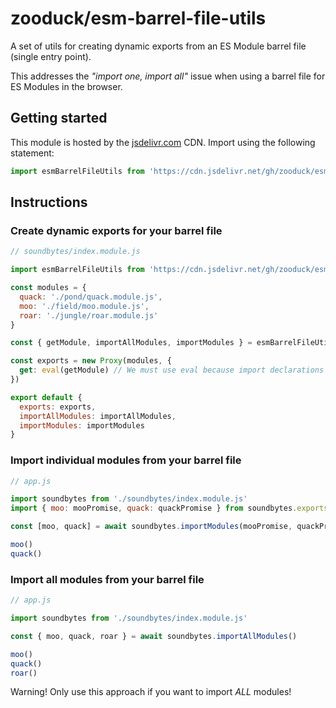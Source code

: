 # zooduck/esm-barrel-file-utils

A set of utils for creating dynamic exports from an ES Module barrel file (single entry point).

This addresses the *"import one, import all"* issue when using a barrel file for ES Modules in the browser.

## Getting started

This module is hosted by the [jsdelivr.com](https://www.jsdelivr.com/) CDN. Import using the following statement:

```javascript
import esmBarrelFileUtils from 'https://cdn.jsdelivr.net/gh/zooduck/esm-barrel-file-utils@latest/dist/index.module.js'
```

## Instructions

### Create dynamic exports for your barrel file

```javascript
// soundbytes/index.module.js

import esmBarrelFileUtils from 'https://cdn.jsdelivr.net/gh/zooduck/esm-barrel-file-utils@latest/dist/index.module.js'

const modules = {
  quack: './pond/quack.module.js',
  moo: './field/moo.module.js',
  roar: './jungle/roar.module.js'
}

const { getModule, importAllModules, importModules } = esmBarrelFileUtils

const exports = new Proxy(modules, {
  get: eval(getModule) // We must use eval because import declarations are relative
})

export default {
  exports: exports,
  importAllModules: importAllModules,
  importModules: importModules
}
```

### Import individual modules from your barrel file

```javascript
// app.js

import soundbytes from './soundbytes/index.module.js'
import { moo: mooPromise, quack: quackPromise } from soundbytes.exports

const [moo, quack] = await soundbytes.importModules(mooPromise, quackPromise)

moo()
quack()
```

### Import all modules from your barrel file

```javascript
// app.js

import soundbytes from './soundbytes/index.module.js'

const { moo, quack, roar } = await soundbytes.importAllModules()

moo()
quack()
roar()
```

Warning! Only use this approach if you want to import *ALL* modules!
